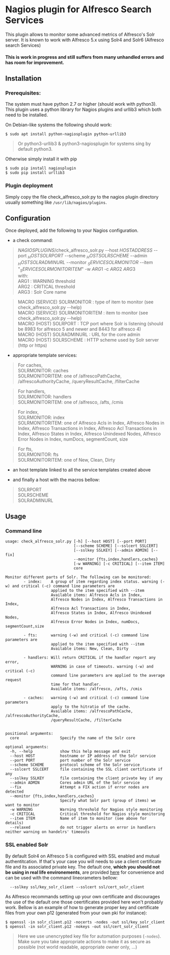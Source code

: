 # Nagios plugin for Alfresco Search Services

This plugin allows to monitor some advanced metrics of Alfresco's Solr server.
It is known to work with Alfresco 5.x using Solr4 and Solr6 (Alfresco search Services)

#### This is work in progress and still suffers from many unhandled errors and has room for improvement.

## Installation

### Prerequisites:

The system must have python 2.7 or higher (should work with python3).
This plugin uses a python library for Nagios plugins and urllib3 which both need to be installed.

On Debian-like systems the following should work:

```
$ sudo apt install python-nagiosplugin python-urllib3
```

> Or python3-urllib3 & python3-nagiosplugin for systems sing by default python3.

Otherwise simply install it with pip

```
$ sudo pip install nagiosplugin
$ sudo pip install urllib3
```

### Plugin deployment

Simply copy the file check_alfresco_solr.py to the nagios plugin directory usually something like `/usr/lib/nagios/plugins`.

## Configuration

Once deployed, add the following to your Nagios configuration.

* a check command:

> $NAGIOSPLUGINS$/check_alfresco_solr.py --host $HOSTADDRESS$ --port $_HOSTSOLRPORT$ --scheme $_HOSTSOLRSCHEME$ --admin $_HOSTSOLRADMINURL$ --monitor $_SERVICESOLRMONITOR$ --item "$_SERVICESOLRMONITORITEM$" -w $ARG1$ -c $ARG2$ $ARG3$  
with:  
ARG1 : WARNING threshold  
ARG2 : CRITICAL threshold  
ARG3 : Solr Core name  

> MACRO (SERVICE) SOLRMONITOR : type of item to monitor (see check_alfresco_solr.py --help)  
MACRO (SERVICE) SOLRMONITORITEM : item to monitor (see check_alfresco_solr.py --help)  
MACRO (HOST) SOLRPORT : TCP port where Solr is listening (should be 8983 for alfresco 5 and newer and 8443 for alfresco 4)  
MACRO (HOST) SOLRADMINURL : URL for the core admin  
MACRO (HOST) SOLRSCHEME : HTTP scheme used by Solr server (http or https)

* appropriate template services:

> For caches,  
SOLRMONITOR: caches  
SOLRMONITORITEM: one of /alfrescoPathCache, /alfrescoAuthorityCache, /queryResultCache, /filterCache  

> For handlers,  
SOLRMONITOR: handlers  
SOLRMONITORITEM: one of /alfresco, /afts, /cmis  

> For index,  
SOLRMONITOR: index  
SOLRMONITORITEM: one of Alfresco Acls in Index, Alfresco Nodes in Index, Alfresco Transactions in Index, Alfresco Acl Transactions in Index, Alfresco States in Index, Alfresco Unindexed Nodes, Alfresco Error Nodes in Index, numDocs, segmentCount, size  

> For fts,  
SOLRMONITOR: fts  
SOLRMONITORITEM: one of New, Clean, Dirty

* an host template linked to all the service templates created above

* and finally a host with the macros bellow:

> SOLRPORT  
SOLRSCHEME  
SOLRADMINURL

## Usage

### Command line

```
usage: check_alfresco_solr.py [-h] [--host HOST] [--port PORT]
                              [--scheme SCHEME] [--sslcert SSLCERT]
                              [--sslkey SSLKEY] [--admin ADMIN] [--fix]
                              --monitor {fts,index,handlers,caches}
                              [-w WARNING] [-c CRITICAL] [--item ITEM]
                              core

Monitor different parts of Solr. The following can be monitored:
        - index:    A group of item regarding index status. warning (-w) and critical (-c) command line parameters are
                    applied to the item specified with --item
                    Available items: Alfresco Acls in Index,
                    Alfresco Nodes in Index, Alfresco Transactions in Index,
                    Alfresco Acl Transactions in Index,
                    Alfresco States in Index, Alfresco Unindexed Nodes,
                    Alfresco Error Nodes in Index, numDocs, segmentCount,size

        - fts:      warning (-w) and critical (-c) command line parameters are
                    applied to the item specified with --item
                    Available items: New, Clean, Dirty

        - handlers: Will return CRITICAL if the handler report any error,
                    WARNING in case of timeouts. warning (-w) and critical (-c)
                    command line parameters are applied to the average request
                    time for that handler.
                    Available items: /alfresco, /afts, /cmis

        - caches:   warning (-w) and critical (-c) command line parameters
                    apply to the hitratio of the cache.
                    Available items: /alfrescoPathCache, /alfrescoAuthorityCache,
                    /queryResultCache, /filterCache


positional arguments:
  core                  Specify the name of the Solr core

optional arguments:
  -h, --help            show this help message and exit
  --host HOST           hostname or IP address of the Solr service
  --port PORT           port number of the Solr service
  --scheme SCHEME       protocol scheme of the Solr service
  --sslcert SSLCERT     file containing the SSL client certificate if any
  --sslkey SSLKEY       file containing the client private key if any
  --admin ADMIN         Cores admin URL of the Solr service
  --fix                 Attempt a FIX action if error nodes are detected
  --monitor {fts,index,handlers,caches}
                        Specify what Solr part (group of items) we want to monitor
  -w WARNING            Warning threshold for Nagios style monitoring
  -c CRITICAL           Critical threshold for Nagios style monitoring
  --item ITEM           Name of item to monitor (see above for details)
  --relaxed             do not trigger alerts on error in handlers neither warning on handelrs' timeouts
```

### SSL enabled Solr

By default Solr4 on Alfresco 5 is configured with SSL enabled and mutual authentitcation. If that's your case you will needs to use a client certificate file and its associated private key.
The default one, **which you should not be using in real life environements**, are provided [here](ssl/) for convenience and can be used with the command lineorameters bellow:

```
  --sslkey ssl/key_solr_client --sslcert ssl/cert_solr_client
```

As Alfresco recommands setting up your own certificate and discourages the use of the default one those ceertificates provided here won't probably work.
Bellow is an example of how to generate proper key and certificate files from your own p12 (generated from your own pki for instance):

```
$ openssl -in solr_client.p12 -nocerts -nodes -out ssl/key_solr_client
$ openssl -in solr_client.p12 -nokeys -out ssl/cert_solr_client
```

> Here we use unencrypted key file for automation purposes (`-nodes`). Make sure you take appropriate actions to make it as secure as possible (not world readable, appropriate owner only, ...)
